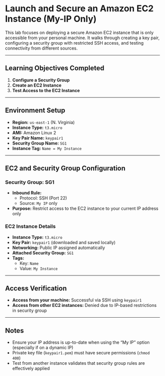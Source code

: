 # Launch and Secure an Amazon EC2 Instance (My-IP Only)

This lab focuses on deploying a secure Amazon EC2 instance that is only accessible from your personal machine. It walks through creating a key pair, configuring a security group with restricted SSH access, and testing connectivity from different sources.

---

## Learning Objectives Completed

1. **Configure a Security Group**
2. **Create an EC2 Instance**
3. **Test Access to the EC2 Instance**

---

## Environment Setup

- **Region:** `us-east-1` (N. Virginia)
- **Instance Type:** `t3.micro`
- **AMI:** Amazon Linux 2
- **Key Pair Name:** `keypair1`
- **Security Group Name:** `SG1`
- **Instance Tag:** `Name = My Instance`

---

## EC2 and Security Group Configuration

### Security Group: SG1

- **Inbound Rule:**
  - Protocol: SSH (Port 22)
  - Source: `My IP` only
- **Purpose:** Restrict access to the EC2 instance to your current IP address only

### EC2 Instance Details

- **Instance Type:** `t3.micro`
- **Key Pair:** `keypair1` (downloaded and saved locally)
- **Networking:** Public IP assigned automatically
- **Attached Security Group:** `SG1`
- **Tags:**
  - Key: `Name`
  - Value: `My Instance`

---

## Access Verification

- **Access from your machine:** Successful via SSH using `keypair1`
- **Access from other EC2 instances:** Denied due to IP-based restrictions in security group

---

## Notes

- Ensure your IP address is up-to-date when using the “My IP” option (especially if on a dynamic IP)
- Private key file (`keypair1.pem`) must have secure permissions (`chmod 400`)
- Test from another instance validates that security group rules are effectively applied

